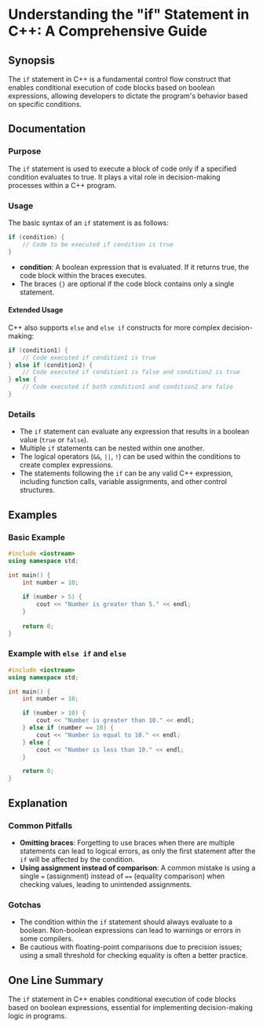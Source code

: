 <!--
Meta Description: # Understanding the "if" Statement in C++: A Comprehensive Guide ## Synopsis The `if` statement in C++ is a fundamental control flow construct that en...
Meta Keywords: statement, code, number, else, boolean
-->

# Understanding the "if" Statement in C++: A Comprehensive Guide

## Synopsis
The `if` statement in C++ is a fundamental control flow construct that enables conditional execution of code blocks based on boolean expressions, allowing developers to dictate the program's behavior based on specific conditions.

## Documentation
### Purpose
The `if` statement is used to execute a block of code only if a specified condition evaluates to true. It plays a vital role in decision-making processes within a C++ program.

### Usage
The basic syntax of an `if` statement is as follows:

```cpp
if (condition) {
    // Code to be executed if condition is true
}
```

- **condition**: A boolean expression that is evaluated. If it returns true, the code block within the braces executes.
- The braces `{}` are optional if the code block contains only a single statement.

#### Extended Usage
C++ also supports `else` and `else if` constructs for more complex decision-making:

```cpp
if (condition1) {
    // Code executed if condition1 is true
} else if (condition2) {
    // Code executed if condition1 is false and condition2 is true
} else {
    // Code executed if both condition1 and condition2 are false
}
```

### Details
- The `if` statement can evaluate any expression that results in a boolean value (`true` or `false`).
- Multiple `if` statements can be nested within one another.
- The logical operators (`&&`, `||`, `!`) can be used within the conditions to create complex expressions.
- The statements following the `if` can be any valid C++ expression, including function calls, variable assignments, and other control structures.

## Examples
### Basic Example
```cpp
#include <iostream>
using namespace std;

int main() {
    int number = 10;
    
    if (number > 5) {
        cout << "Number is greater than 5." << endl;
    }
    
    return 0;
}
```

### Example with `else if` and `else`
```cpp
#include <iostream>
using namespace std;

int main() {
    int number = 10;

    if (number > 10) {
        cout << "Number is greater than 10." << endl;
    } else if (number == 10) {
        cout << "Number is equal to 10." << endl;
    } else {
        cout << "Number is less than 10." << endl;
    }

    return 0;
}
```

## Explanation
### Common Pitfalls
- **Omitting braces**: Forgetting to use braces when there are multiple statements can lead to logical errors, as only the first statement after the `if` will be affected by the condition.
- **Using assignment instead of comparison**: A common mistake is using a single `=` (assignment) instead of `==` (equality comparison) when checking values, leading to unintended assignments.
  
### Gotchas
- The condition within the `if` statement should always evaluate to a boolean. Non-boolean expressions can lead to warnings or errors in some compilers.
- Be cautious with floating-point comparisons due to precision issues; using a small threshold for checking equality is often a better practice.

## One Line Summary
The `if` statement in C++ enables conditional execution of code blocks based on boolean expressions, essential for implementing decision-making logic in programs.